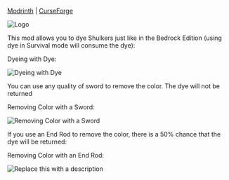 [Modrinth](https://modrinth.com/mod/another-dyeable-shulkers) | [CurseForge](https://www.curseforge.com/minecraft/mc-mods/another-dyeable-shulkers)

![Logo](https://cdn.modrinth.com/data/cached_images/c530393b247e93486f884145b9a34d4a5cb12b6f.png)

This mod allows you to dye Shulkers just like in the Bedrock Edition (using dye in Survival mode will consume the dye):

Dyeing with Dye:

![Dyeing with Dye](https://cdn.modrinth.com/data/cached_images/1f60de5554e5c205acac79df1d9f318d1613b46f.webp)

You can use any quality of sword to remove the color. The dye will not be returned

Removing Color with a Sword:

![Removing Color with a Sword](https://cdn.modrinth.com/data/cached_images/42ebf50f3ab7fc6a7506242be4ceff3e8fc1d684.webp)

If you use an End Rod to remove the color, there is a 50% chance that the dye will be returned:

Removing Color with an End Rod:

![Replace this with a description](https://cdn.modrinth.com/data/cached_images/de0d6a18d49404823b899ce66707cf49879b488d.webp)